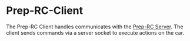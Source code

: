 # Prep-RC-Client

The Prep-RC Client handles communicates with the <a href="https://github.com/Go4Git/Prep-RC">Prep-RC Server</a>. The client sends commands via a server socket to execute actions on the car.
